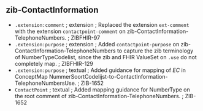 ## zib-ContactInformation
* `.extension:comment` ; extension ; Replaced the extension `ext-comment` with the extension `contactpoint-comment` on zib-ContactInformation-TelephoneNumbers. ; ZIBFHIR-97
* `.extension:purpose` ; extension ; Added `contactpoint-purpose` on zib-ContactInformation-TelephoneNumbers to capture the zib terminology of NumberTypeCodelist, since the zib and FHIR ValueSet on `.use` do not completely map. ; ZIBFHIR-129
* `.extension:purpose` ; textual ; Added guidance for mapping of _EC_ in ConceptMap NummerSoortCodelijst-to-ContactInformation-TelephoneNumbersUse. ; ZIB-1652 
* `ContactPoint` ; textual ; Added mapping guidance for NumberType on the root comment of zib-ContactInformation-TelephoneNumbers. ; ZIB-1652


